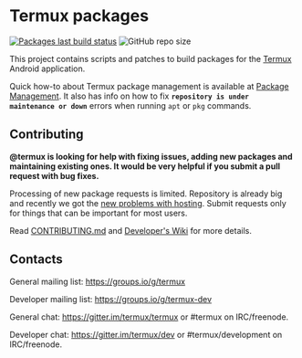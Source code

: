 # Termux packages

[![Packages last build status](https://github.com/PWN-Term/pwn-packages/workflows/Packages/badge.svg)](https://github.com/PWN-Term/pwn-packages/actions)
![GitHub repo size](https://img.shields.io/github/repo-size/PWN-Term/pwn-packages)

This project contains scripts and patches to build packages for the [Termux](https://github.com/termux/termux-app)
Android application.

Quick how-to about Termux package management is available at [Package Management](https://github.com/termux/termux-packages/wiki/Package-Management). It also has info on how to fix **`repository is under maintenance or down`** errors when running `apt` or `pkg` commands.

## Contributing

**@termux is looking for help with fixing issues, adding new packages and maintaining
existing ones. It would be very helpful if you submit a pull request with bug fixes.**

Processing of new package requests is limited. Repository is already big and recently
we got the [new problems with hosting](https://github.com/termux/termux-packages/issues/6348).
Submit requests only for things that can be important for most users.

Read [CONTRIBUTING.md](/CONTRIBUTING.md) and [Developer's Wiki](https://github.com/termux/termux-packages/wiki) for more details.

## Contacts

General mailing list: https://groups.io/g/termux

Developer mailing list: https://groups.io/g/termux-dev

General chat: https://gitter.im/termux/termux or #termux on IRC/freenode.

Developer chat: https://gitter.im/termux/dev or #termux/development on IRC/freenode.
